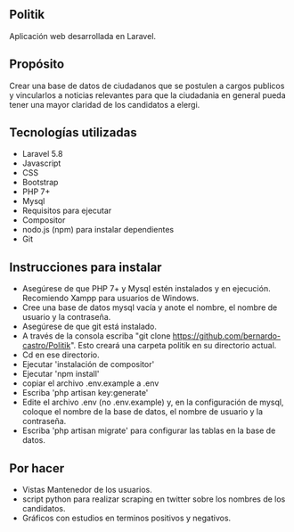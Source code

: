 
## Politik

Aplicación web desarrollada en Laravel.



## Propósito
Crear una base de datos de ciudadanos que se postulen a cargos publicos y vincularlos a noticias relevantes para que la ciudadania en general pueda tener una mayor claridad de los candidatos a elergi.

## Tecnologías utilizadas
- Laravel 5.8
- Javascript
- CSS
- Bootstrap
- PHP 7+
- Mysql
- Requisitos para ejecutar
- Compositor
- nodo.js (npm) para instalar dependientes
- Git

## Instrucciones para instalar

- Asegúrese de que PHP 7+ y Mysql estén instalados y en ejecución. Recomiendo Xampp para usuarios de Windows.
- Cree una base de datos mysql vacía y anote el nombre, el nombre de usuario y la contraseña.
- Asegúrese de que git está instalado.
- A través de la consola escriba "git clone https://github.com/bernardo-castro/Politik". Esto creará una carpeta politik en su directorio actual.
- Cd en ese directorio.
- Ejecutar 'instalación de compositor'
- Ejecutar 'npm install'
- copiar el archivo .env.example a .env
- Escriba 'php artisan key:generate'
- Edite el archivo .env (no .env.example) y, en la configuración de mysql, coloque el nombre de la base de datos, el nombre de usuario y la contraseña.
- Escriba 'php artisan migrate' para configurar las tablas en la base de datos.

## Por hacer

- Vistas Mantenedor de los usuarios.
- script python para realizar scraping en twitter sobre los nombres de los candidatos.
- Gráficos con estudios en terminos positivos y negativos.
